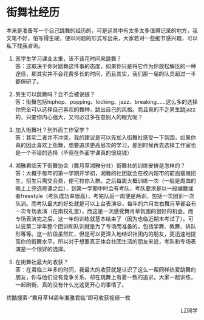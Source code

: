 # 街舞社经历

本来是准备写一个自己跳舞的经历的，可是这其中有太多太多值得记录的地方，我文笔不好，怕写得生硬，便以问题的形式写出来，大家若对一些细节感兴趣，可以私下找我咨询。

1. 医学生学习课业太重，该不该花时间来跳舞？    
    答：这取决于你对跳舞这件事的态度，如果你只是将它作为你放松解压的一种途径，那其实并不会花费多长的时间，而且其实，我们那一届的队员超过一半都保研了。

2. 男生可以跳舞吗？会不会被说娘？    
    答：街舞包括hiphop、popping、locking、jazz、breaking……这么多的选择你完全可以选择自己喜欢的舞种，跳出自己的风格。而且真的不乏男生跳jazz的，只要你内心强大，又何必过多在意别人的眼光呢？

3. 加入街舞社？到外面工作室学？    
    答：其实二者并不冲突，我的建议是可以先加入街舞社感受一下氛围，如果你真的因此喜欢上街舞，想要追求更高层次的学习，那到时候再去选择工作室也是一个不错的选择（毕竟在外面学课真的很烧钱）

4. 湘雅君临天下街舞协会（舞月草湘雅分社）街舞社的训练安排是怎样的？    
    答：大概于每年的第一学期开学初，湘雅的社团就会在校内超市的前面摆摊招生，招生只需交会费，便可拉你入群。之后每周大概训练一次（一般是周四的晚上上完选修课之后），到第一学期中时会有考队，考队要求是以一段编舞或者freestyle（考队成功率很高），考完队后一周便是两训，包括一次团训一次队训。而考队最大的好处就是可以上台表演😃，每年的六月左右舞月草都会有一次专场表演（在南校礼堂），而这是一次感受舞月草氛围的很好的机会。而专场表演完之后，这一年的训练就基本结束了（因为也临近期末考试了）。可以说第二学年整个团训和队训就是为了专场而准备的，包括学舞、教舞、排队形等等。这一阶段虽然忙，但是可以更深入地结识社团内的朋友，更迅速地提高你的街舞水平。所以对于想要真正体会社团生活的朋友来说，考队和专场表演是一个很好的选择。

5. 在街舞社最大的收获？    
    答：在君临三年多的时间，我最大的收获就是认识了这么一帮同样热爱跳舞的朋友，你与他们没有竞争关系，却在跳舞上有着一致的追求，大家一起训练，一起刷街，真的没有什么比这更开心的事情了。

优酷搜索-“舞月草14周年湘雅君临”即可收获视频一枚

<p align="right">LZ同学</p>